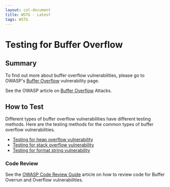 ```yaml
---
layout: col-document
title: WSTG - Latest
tags: WSTG
---
```

# Testing for Buffer Overflow

## Summary

To find out more about buffer overflow vulnerabilities, please go to OWASP's [Buffer Overflow](https://owasp.org/www-community/vulnerabilities/Buffer_Overflow) vulnerability page.

See the OWASP article on [Buffer Overflow](https://owasp.org/www-community/attacks/Buffer_overflow_attack) Attacks.

## How to Test

Different types of buffer overflow vulnerabilities have different testing methods. Here are the testing methods for the common types of buffer overflow vulnerabilities.

- [Testing for heap overflow vulnerability](4.8.14.1_Testing_for_Heap_Overflow.md)
- [Testing for stack overflow vulnerability](4.8.14.2_Testing_for_Stack_Overflow.md)
- [Testing for format string vulnerability](4.8.14.3_Testing_for_Format_String.md)

### Code Review

See the [OWASP Code Review Guide](https://wiki.owasp.org/index.php/Category:OWASP_Code_Review_Project) article on how to review code for Buffer Overrun and Overflow vulnerabilities.
